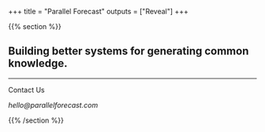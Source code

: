 +++
title = "Parallel Forecast"
outputs = ["Reveal"]
+++


{{% section %}}

## Building better systems for generating common knowledge.

---

Contact Us

_hello@parallelforecast.com_

{{% /section %}}
